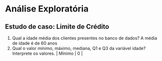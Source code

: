 # Análise Exploratória

## Estudo de caso: Limite de Crédito

1. Qual a idade média dos clientes presentes no banco de dados? 
  A média de idade é de 60 anos
2. Qual o valor mínimo, máximo, mediana, Q1 e Q3 da variável idade? Interprete os valores.
  | Mínimo | 0 |
  
